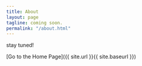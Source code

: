 ```yaml
---
title: About
layout: page
tagline: coming soon.
permalink: "/about.html"
---
```


stay tuned!


[Go to the Home Page]({{ site.url }}{{ site.baseurl }})